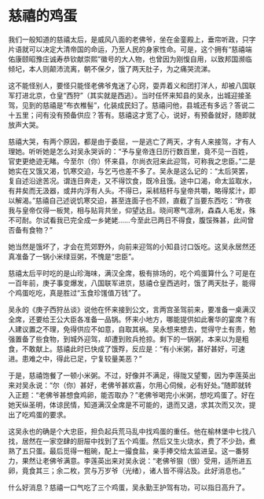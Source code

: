 # 慈禧的鸡蛋

我们一般知道的慈禧太后，是威风八面的老佛爷，坐在金銮殿上，垂帘听政，只字片语就可以决定大清帝国的命运，乃至人民的身家性命。可是，这个拥有“慈禧端佑康颐昭豫庄诚寿恭钦献崇熙”徽号的大人物，也曾因为刚愎自用，以致邦国濒临倾圮，本人则颠沛流离，朝不保夕，饿了两天肚子，为之痛哭流涕。 

这不能怪别人，要怪只能怪老佛爷鬼迷了心窍，耍弄着义和团打洋人，却被八国联军打进北京，仓皇“西狩”（其实就是西逃）。当时任怀来知县的吴永，出城迎接圣驾，见到的慈禧是“布衣椎髻”，化装成民妇了。慈禧问他，县城还有多远？答说二十五里；问有没有预备供应？答有。慈禧这才宽了心，说好，有预备就好，随即就放声大哭。 

慈禧大哭，有两个原因，都是由于委屈，一是逃亡了两天，才有人来接驾，才有人理她。听听她是怎么对吴永哭诉的：“予与皇帝连日历行数百里，竟不见一百姓，官吏更绝迹无睹。今至尔（你）怀来县，尔尚衣冠来此迎驾，可称我之忠臣。”二是她实在又饿又渴，饥寒交迫，与乞丐也差不多了。吴永是这么记的：“太后哭罢，复自述沿途苦况。谓连日奔走，又不得饮食，既冷且饿。途中口渴，命太监取水，有井矣而无汲器，或井内浮有人头。不得已，采秫秸秆与皇帝共嚼，略得浆汁，即以解渴。”慈禧自己述说饥寒交迫，甚至连面子也不顾，直截了当要东西吃：“昨夜我与皇帝仅得一板凳，相与贴背共坐，仰望达且。晓间寒气凛冽，森森人毛发，殊不可耐。尔试看我已完全成一乡姥姥……今至此已两日不得食，腹馁殊甚，此间曾否备有食物？” 

她当然是饿坏了，才会在荒郊野外，向前来迎驾的小知县讨口饭吃。这吴永居然还真准备了一锅小米绿豆粥，不愧是“忠臣”。 

慈禧太后平时吃的是山珍海味，满汉全席，极有排场的，吃个鸡蛋算什么？可是在一百年前，庚子事变爆发，八国联军进京，慈禧仓皇西逃时，饿了两天肚子，能得个鸡蛋吃吃，真是胜过“玉食珍馐值万钱”了。 

吴永的《庚子西狩丛谈》说他在怀来接到公文，言两宫圣驾前来，要准备一桌满汉全席，还要给王公大臣各准备一品锅。怀来小地方，哪能提供如此奢华的宴席？有人建议置之不理，免得供应不如意，自取其祸。吴永想来想去，觉得守土有责，勉强置备了些食物，到城外迎驾，却遭到败兵抢掠。剩下的一锅粥，本来以为是粗食，不敢献上。慈禧此时已快成了饿殍，反应是：“有小米粥，甚好甚好，可速进。患难之中，得此已足，宁复较量美恶？” 

于是，慈禧饱餐了一顿小米粥。不过，好像并不满足，得陇又望蜀，因为李莲英出来对吴永说：“尔（你）甚好，老佛爷甚欢喜，尔用心伺候，必有好处。”随即就转入正题：“老佛爷甚想食鸡卵，能否取办？”老佛爷喝完小米粥，想吃鸡蛋了。好在她天纵圣明，体谅民情，知道满汉全席是不可能的，退而又退，求其次而又次，提出了吃鸡蛋的要求。 

这吴永也的确是个大忠臣，担负起兵荒马乱中找鸡蛋的重任。他在榆林堡中七找八找，居然在一家空肆的厨屉中找到了五个鸡蛋。然后又生火烧水，费了不少劲，煮熟了五只蛋。最后觅得一粗碗，配上一撮食盐，亲手捧交给太监进呈。这一番努力，果然让老佛爷满意。李莲英出来对吴永说：“老佛爷狠（很）受用，适所进五卵，竟食其三；余二枚，赏与万岁爷（光绪），诸人皆不得沾及。此好消息也。” 

什么好消息？慈禧一口气吃了三个鸡蛋，吴永勤王护驾有功，可以指日高升了。